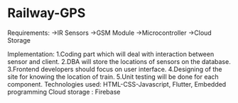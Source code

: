 # Railway-GPS
Requirements:
  ->IR Sensors
  ->GSM Module
  ->Microcontroller
  ->Cloud Storage
  
Implementation:
  1.Coding part which will deal with interaction between sensor and client.
  2.DBA will store the locations of sensors on the database.
  3.Frontend developers should focus on user interface.
  4.Designing of the site for knowing the location of train.
  5.Unit testing will be done for each component.
Technologies used: HTML-CSS-Javascript, Flutter, Embedded programming
Cloud storage : Firebase



